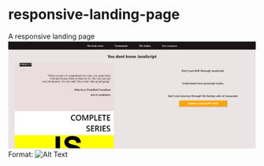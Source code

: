 # responsive-landing-page
A responsive landing page 
![GitHub Logo](webPic.png)
Format: ![Alt Text](url)
